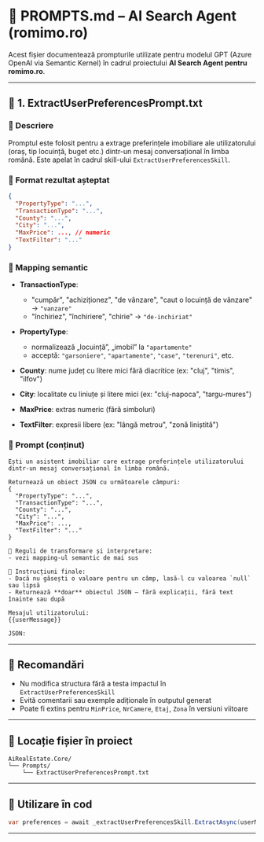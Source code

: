 # 🧠 PROMPTS.md – AI Search Agent (romimo.ro)

Acest fișier documentează prompturile utilizate pentru modelul GPT (Azure OpenAI via Semantic Kernel) în cadrul proiectului **AI Search Agent pentru romimo.ro**.

---

## 📌 1. ExtractUserPreferencesPrompt.txt

### 📄 Descriere
Promptul este folosit pentru a extrage preferințele imobiliare ale utilizatorului (oraș, tip locuință, buget etc.) dintr-un mesaj conversațional în limba română. Este apelat în cadrul skill-ului `ExtractUserPreferencesSkill`.

### 🔁 Format rezultat așteptat
```json
{
  "PropertyType": "...",
  "TransactionType": "...",
  "County": "...",
  "City": "...",
  "MaxPrice": ..., // numeric
  "TextFilter": "..."
}
```

### 🔧 Mapping semantic
- **TransactionType**:
  - "cumpăr", "achiziționez", "de vânzare", "caut o locuință de vânzare" → `"vanzare"`
  - "închiriez", "închiriere", "chirie" → `"de-inchiriat"`

- **PropertyType**:
  - normalizează „locuință”, „imobil” la `"apartamente"`
  - acceptă: `"garsoniere"`, `"apartamente"`, `"case"`, `"terenuri"`, etc.

- **County**: nume județ cu litere mici fără diacritice (ex: "cluj", "timis", "ilfov")
- **City**: localitate cu liniuțe și litere mici (ex: "cluj-napoca", "targu-mures")
- **MaxPrice**: extras numeric (fără simboluri)
- **TextFilter**: expresii libere (ex: "lângă metrou", "zonă liniștită")

### 📌 Prompt (conținut)
```text
Ești un asistent imobiliar care extrage preferințele utilizatorului dintr-un mesaj conversațional în limba română.

Returnează un obiect JSON cu următoarele câmpuri:
{
  "PropertyType": "...",
  "TransactionType": "...",
  "County": "...",
  "City": "...",
  "MaxPrice": ...,
  "TextFilter": "..."
}

🔹 Reguli de transformare și interpretare:
- vezi mapping-ul semantic de mai sus

🔹 Instrucțiuni finale:
- Dacă nu găsești o valoare pentru un câmp, lasă-l cu valoarea `null` sau lipsă
- Returnează **doar** obiectul JSON — fără explicații, fără text înainte sau după

Mesajul utilizatorului:
{{userMessage}}

JSON:
```

---

## 🧠 Recomandări
- Nu modifica structura fără a testa impactul în `ExtractUserPreferencesSkill`
- Evită comentarii sau exemple adiționale în outputul generat
- Poate fi extins pentru `MinPrice`, `NrCamere`, `Etaj`, `Zona` în versiuni viitoare

---

## 📂 Locație fișier în proiect
```
AiRealEstate.Core/
└── Prompts/
    └── ExtractUserPreferencesPrompt.txt
```

---

## 🔧 Utilizare în cod
```csharp
var preferences = await _extractUserPreferencesSkill.ExtractAsync(userMessage);
```

---